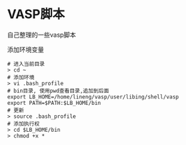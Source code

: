 # VASP脚本

自己整理的一些vasp脚本

添加环境变量

```
# 进入当前目录
> cd ~
# 添加环境
> vi .bash_profile
# bin目录, 使用pwd查看目录,追加到后面
export LB_HOME=/home/lineng/vasp/user/libing/shell/vasp
export PATH=$PATH:$LB_HOME/bin
# 更新
> source .bash_profile
# 添加执行权
> cd $LB_HOME/bin
> chmod +x *
```
